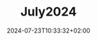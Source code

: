 ---
title: "July2024"
description: 
date: 2024-07-23T10:33:32+02:00
image: 
math: 
license: 
comments: true
draft: true
---